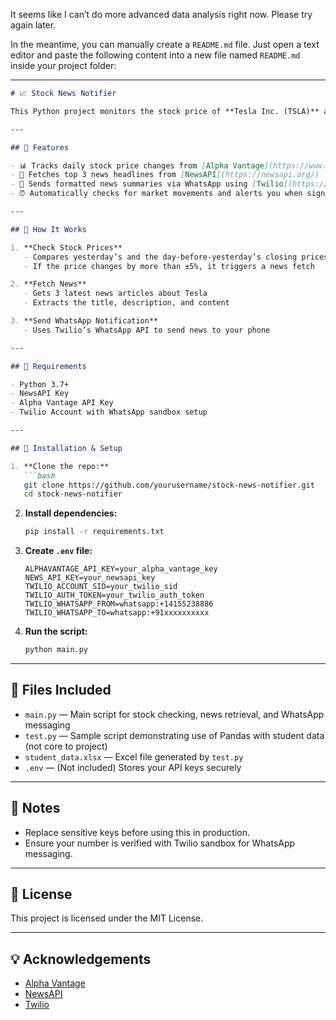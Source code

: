 It seems like I can’t do more advanced data analysis right now. Please try again later.

In the meantime, you can manually create a `README.md` file. Just open a text editor and paste the following content into a new file named `README.md` inside your project folder:

---

````markdown
# 📈 Stock News Notifier

This Python project monitors the stock price of **Tesla Inc. (TSLA)** and sends the latest news via **WhatsApp** if the price changes significantly (more than ±5%). It combines real-time data from Alpha Vantage, news from NewsAPI, and message delivery using Twilio.

---

## 🚀 Features

- 📊 Tracks daily stock price changes from [Alpha Vantage](https://www.alphavantage.co/)
- 📰 Fetches top 3 news headlines from [NewsAPI](https://newsapi.org/)
- 💬 Sends formatted news summaries via WhatsApp using [Twilio](https://www.twilio.com/whatsapp)
- ⏰ Automatically checks for market movements and alerts you when significant changes occur

---

## 🧠 How It Works

1. **Check Stock Prices**
   - Compares yesterday’s and the day-before-yesterday’s closing prices of TSLA
   - If the price changes by more than ±5%, it triggers a news fetch

2. **Fetch News**
   - Gets 3 latest news articles about Tesla
   - Extracts the title, description, and content

3. **Send WhatsApp Notification**
   - Uses Twilio’s WhatsApp API to send news to your phone

---

## 🔧 Requirements

- Python 3.7+
- NewsAPI Key
- Alpha Vantage API Key
- Twilio Account with WhatsApp sandbox setup

---

## 🧪 Installation & Setup

1. **Clone the repo:**
   ```bash
   git clone https://github.com/yourusername/stock-news-notifier.git
   cd stock-news-notifier
````

2. **Install dependencies:**

   ```bash
   pip install -r requirements.txt
   ```

3. **Create `.env` file:**

   ```env
   ALPHAVANTAGE_API_KEY=your_alpha_vantage_key
   NEWS_API_KEY=your_newsapi_key
   TWILIO_ACCOUNT_SID=your_twilio_sid
   TWILIO_AUTH_TOKEN=your_twilio_auth_token
   TWILIO_WHATSAPP_FROM=whatsapp:+14155238886
   TWILIO_WHATSAPP_TO=whatsapp:+91xxxxxxxxxx
   ```

4. **Run the script:**

   ```bash
   python main.py
   ```

---

## 📁 Files Included

* `main.py` — Main script for stock checking, news retrieval, and WhatsApp messaging
* `test.py` — Sample script demonstrating use of Pandas with student data (not core to project)
* `student_data.xlsx` — Excel file generated by `test.py`
* `.env` — (Not included) Stores your API keys securely

---

## 📌 Notes

* Replace sensitive keys before using this in production.
* Ensure your number is verified with Twilio sandbox for WhatsApp messaging.

---

## 📜 License

This project is licensed under the MIT License.

---

## 💡 Acknowledgements

* [Alpha Vantage](https://www.alphavantage.co/)
* [NewsAPI](https://newsapi.org/)
* [Twilio](https://www.twilio.com/)


